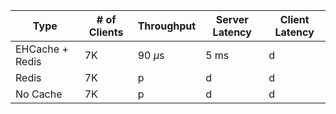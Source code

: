 Type | # of Clients | Throughput | Server Latency  | Client Latency  |
| ----------- | ----------- |-----------  | ----------- |----------- |
| EHCache + Redis | 7K | 90 $\mu$s | 5 ms | d | 
| Redis | 7K | p | d | d | 
|No Cache | 7K | p | d | d | 